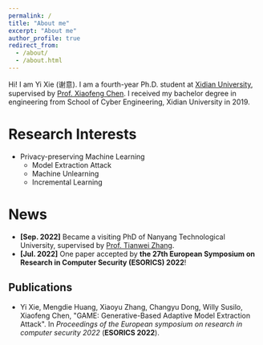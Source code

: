 ```yaml
---
permalink: /
title: "About me"
excerpt: "About me"
author_profile: true
redirect_from: 
  - /about/
  - /about.html
---
```


Hi! I am Yi Xie (谢意). I am a fourth-year Ph.D. student at [Xidian University](https://www.xidian.edu.cn/), supervised by [Prof. Xiaofeng Chen](https://web.xidian.edu.cn/xfchen/). I received my bachelor degree in engineering from School of Cyber Engineering, Xidian University in 2019.



Research Interests
======

- Privacy-preserving Machine Learning
  - Model Extraction Attack
  - Machine Unlearning
  - Incremental Learning

News
======
 - **[Sep. 2022]** Became a visiting PhD of Nanyang Technological University, supervised by [Prof. Tianwei Zhang](https://personal.ntu.edu.sg/tianwei.zhang/index.html).
 - **[Jul. 2022]** One paper accepted by **the 27th European Symposium on Research in Computer Security (ESORICS) 2022**!

Publications
------
 - Yi Xie, Mengdie Huang, Xiaoyu Zhang, Changyu Dong, Willy Susilo, Xiaofeng Chen, "GAME: Generative-Based Adaptive Model Extraction Attack". In *Proceedings of the European symposium on research in computer security 2022* (**ESORICS 2022**).
